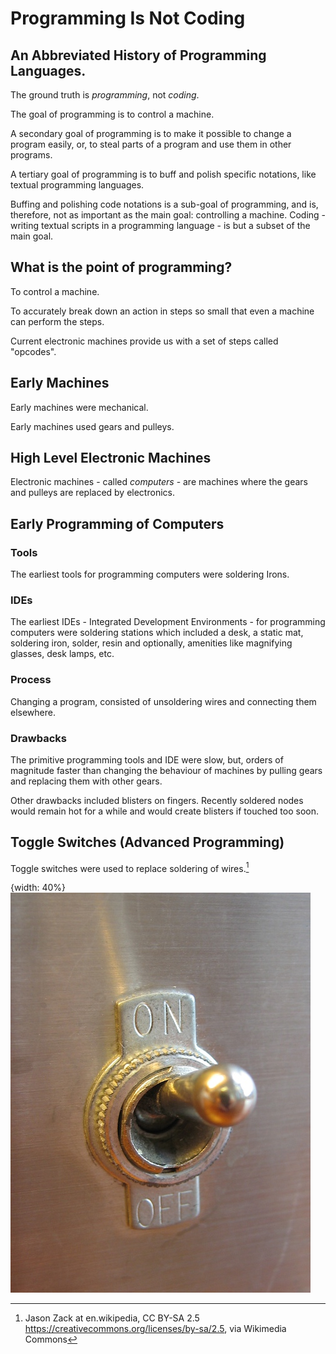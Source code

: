 
# Programming Is Not Coding
## An Abbreviated History of Programming Languages.



The ground truth is *programming*, not *coding*.

The goal of programming is to control a machine.

A secondary goal of programming is to make it possible to change a program easily, or, to steal parts of a program and use them in other programs.

A tertiary goal of programming is to buff and polish specific notations, like textual programming languages.

Buffing and polishing code notations is a sub-goal of programming, and is, therefore, not as important as the main goal: controlling a machine. Coding - writing textual scripts in a programming language - is but a subset of the main goal.

## What is the point of programming?
To control a machine.

To accurately break down an action in steps so small that even a machine can perform the steps.

Current electronic machines provide us with a set of steps called "opcodes".

## Early Machines

Early machines were mechanical.

Early machines used gears and pulleys.

## High Level Electronic Machines

Electronic machines - called *computers* - are machines where the gears and pulleys are replaced by electronics.


## Early Programming of Computers


### Tools
The earliest tools for programming computers were soldering Irons.

### IDEs
The earliest IDEs - Integrated Development Environments - for programming computers were soldering stations which included a desk, a static mat, soldering iron, solder, resin and optionally, amenities like magnifying glasses, desk lamps, etc.

### Process
Changing a program, consisted of unsoldering wires and connecting them elsewhere.

### Drawbacks
The primitive programming tools and IDE were slow, but, orders of magnitude faster than changing the behaviour of machines by pulling gears and replacing them with other gears.

Other drawbacks included blisters on fingers.  Recently soldered nodes would remain hot for a while and would create blisters if touched too soon.


##  Toggle Switches (Advanced Programming)


Toggle switches were used to replace soldering of wires.[^jz]

{width: 40%}
![On-Off_Switch.jpg| 130](resources/On-Off_Switch.jpg)

[^jz]:Jason Zack at en.wikipedia, CC BY-SA 2.5 <https://creativecommons.org/licenses/by-sa/2.5>, via Wikimedia Commons

